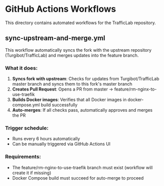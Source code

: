 # GitHub Actions Workflows

This directory contains automated workflows for the TrafficLab repository.

## sync-upstream-and-merge.yml

This workflow automatically syncs the fork with the upstream repository (Turgibot/TrafficLab) and merges updates into the feature branch.

### What it does:

1. **Syncs fork with upstream**: Checks for updates from Turgibot/TrafficLab master branch and syncs them to this fork's master branch
2. **Creates Pull Request**: Opens a PR from master → feature/rm-nginx-to-use-traefik
3. **Builds Docker images**: Verifies that all Docker images in docker-compose.yml build successfully
4. **Auto-merges**: If all checks pass, automatically approves and merges the PR

### Trigger schedule:

- Runs every 6 hours automatically
- Can be manually triggered via GitHub Actions UI

### Requirements:

- The feature/rm-nginx-to-use-traefik branch must exist (workflow will create it if missing)
- Docker Compose build must succeed for auto-merge to proceed
